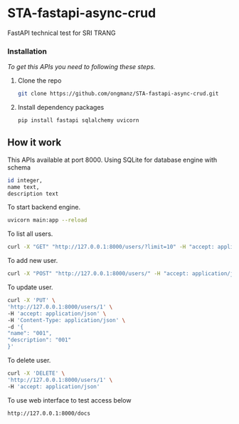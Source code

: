 # STA-fastapi-async-crud
FastAPI technical test for SRI TRANG

### Installation

_To get this APIs you need to following these steps._

1. Clone the repo
   ```sh
   git clone https://github.com/ongmanz/STA-fastapi-async-crud.git
   ```
2. Install dependency packages
   ```sh
   pip install fastapi sqlalchemy uvicorn
   ```

## How it work

This APIs available at port 8000.
Using SQLite for database engine with schema
   ```sh
   id integer,
   name text,
   description text
   ```

To start backend engine.
   ```sh
   uvicorn main:app --reload
   ```

To list all users.
   ```sh
   curl -X "GET" "http://127.0.0.1:8000/users/?limit=10" -H "accept: application/json"
   ```

To add new user.
   ```sh
   curl -X "POST" "http://127.0.0.1:8000/users/" -H "accept: application/json" -H "Content-Type: application/json" -d '{"name": "test01", "description": "Test01 description"}'
   ```

To update user.
   ```sh
   curl -X 'PUT' \
   'http://127.0.0.1:8000/users/1' \
   -H 'accept: application/json' \
   -H 'Content-Type: application/json' \
   -d '{
   "name": "001",
   "description": "001"
   }'
   ```

To delete user.
   ```sh
   curl -X 'DELETE' \
   'http://127.0.0.1:8000/users/1' \
   -H 'accept: application/json'
   ```

To use web interface to test access below
   ```sh
   http://127.0.0.1:8000/docs
   ```